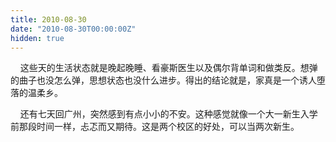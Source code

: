 ```yaml
---
title: 2010-08-30
date: "2010-08-30T00:00:00Z"
hidden: true
---
```

    这些天的生活状态就是晚起晚睡、看豪斯医生以及偶尔背单词和做类反。想弹的曲子也没怎么弹，思想状态也没什么进步。得出的结论就是，家真是一个诱人堕落的温柔乡。

    还有七天回广州，突然感到有点小小的不安。这种感觉就像一个大一新生入学前那段时间一样，忐忑而又期待。这是两个校区的好处，可以当两次新生。